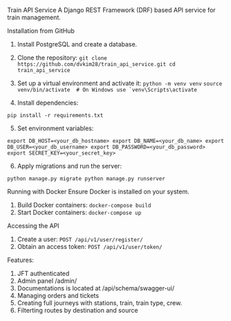 Train API Service
A Django REST Framework (DRF) based API service for train management.

Installation from GitHub

1. Install PostgreSQL and create a database.

2. Clone the repository:
`git clone https://github.com/dvkim28/train_api_service.git
cd train_api_service
`
3. Set up a virtual environment and activate it:
`python -m venv venv`
``source venv/bin/activate  # On Windows use `venv\Scripts\activate``
4. Install dependencies:

`pip install -r requirements.txt
`

5. Set environment variables:

`export DB_HOST=<your_db_hostname>
export DB_NAME=<your_db_name>
export DB_USER=<your_db_username>
export DB_PASSWORD=<your_db_password>
export SECRET_KEY=<your_secret_key>`

6. Apply migrations and run the server:

`python manage.py migrate
python manage.py runserver`

Running with Docker
Ensure Docker is installed on your system.

1. Build Docker containers:
`docker-compose build`
2. Start Docker containers:
`docker-compose up`

Accessing the API

1. Create a user:
`POST /api/v1/user/register/`
2. Obtain an access token:
`POST /api/v1/user/token/`

Features:
1. JFT authenticated
2. Admin panel /admin/
3. Documentations is located at /api/schema/swagger-ui/
4. Managing orders and tickets
6. Creating full journeys with stations, train, train type, crew.
7. Filterting routes by destination and source